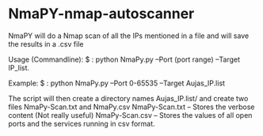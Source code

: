 NmaPY-nmap-autoscanner
======================

NmaPY will do a Nmap scan of all the IPs mentioned in a file and will save the results in a .csv file 



Usage (Commandline):
$ : python NmaPy.py –Port (port range) –Target IP_list.

Example:
$ : python NmaPy.py –Port 0-65535 –Target Aujas_IP.list

The script will then create a directory names Aujas_IP.list/ and create two files NmaPy-Scan.txt and NmaPy.csv
NmaPy-Scan.txt – Stores the verbose content (Not really useful)
NmaPy-Scan.csv – Stores the values of all open ports and the services running in csv format.

